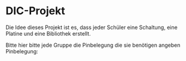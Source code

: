 # DIC-Projekt
Die Idee dieses Projekt ist es, dass jeder Schüler eine Schaltung, eine Platine und eine Bibliothek erstellt.


Bitte hier bitte jede Gruppe die Pinbelegung die sie benötigen angeben
Pinbelegung:
